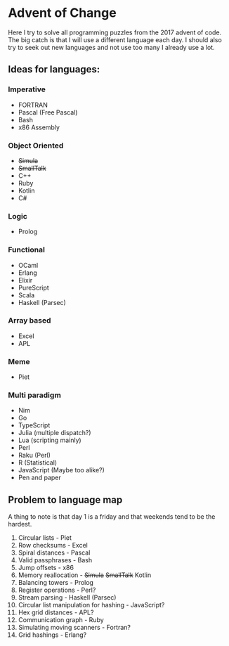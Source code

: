 # Advent of Change

Here I try to solve all programming puzzles from the 2017 advent of code. The big catch is that I will use a different language each day. I should also try to seek out new languages and not use too many I already use a lot.


## Ideas for languages:

### Imperative
- FORTRAN
- Pascal (Free Pascal)
- Bash
- x86 Assembly

### Object Oriented
- ~~Simula~~
- ~~SmallTalk~~
- C++
- Ruby
- Kotlin
- C#

### Logic
- Prolog

### Functional
- OCaml
- Erlang
- Elixir
- PureScript
- Scala
- Haskell (Parsec)

### Array based
- Excel
- APL

### Meme
- Piet

### Multi paradigm
- Nim
- Go
- TypeScript
- Julia		(multiple dispatch?)
- Lua 		(scripting mainly)
- Perl
- Raku 		(Perl)
- R		(Statistical)
- JavaScript	(Maybe too alike?)
- Pen and paper


## Problem to language map

A thing to note is that day 1 is a friday and that weekends tend to be the hardest.

1. Circular lists - Piet
2. Row checksums - Excel
3. Spiral distances - Pascal
4. Valid passphrases - Bash
5. Jump offsets - x86
6. Memory reallocation - ~~Simula~~ ~~SmallTalk~~ Kotlin
7. Balancing towers - Prolog
8. Register operations - Perl?
9. Stream parsing - Haskell (Parsec)
10. Circular list manipulation for hashing - JavaScript?
11. Hex grid distances - APL?
12. Communication graph - Ruby
13. Simulating moving scanners - Fortran?
14. Grid hashings - Erlang?
